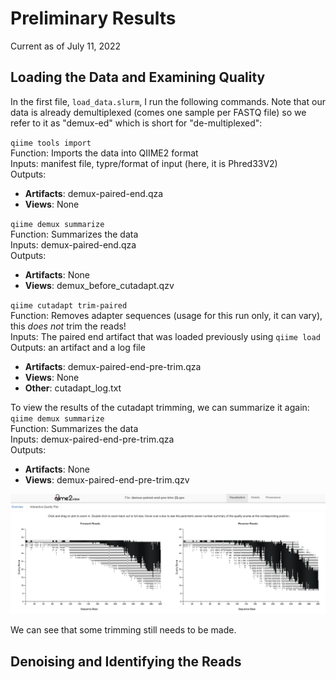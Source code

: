 # Preliminary Results
Current as of July 11, 2022

## Loading the Data and Examining Quality
In the first file, `load_data.slurm`, I run the following commands. Note that our data is already demultiplexed (comes one sample per FASTQ file) so we refer to it as "demux-ed" which is short for "de-multiplexed":

`qiime tools import`  
Function: Imports the data into QIIME2 format    
Inputs: manifest file, typre/format of input (here, it is Phred33V2)   
Outputs:   
- **Artifacts**: demux-paired-end.qza   
- **Views**: None

`qiime demux summarize`  
Function: Summarizes the data   
Inputs: demux-paired-end.qza  
Outputs: 
- **Artifacts**: None
- **Views**: demux_before_cutadapt.qzv

`qiime cutadapt trim-paired`  
Function: Removes adapter sequences (usage for this run only, it can vary), this *does not* trim the reads!      
Inputs: The paired end artifact that was loaded previously using `qiime load`   
Outputs: an artifact and a log file 
- **Artifacts**: demux-paired-end-pre-trim.qza   
- **Views**: None
- **Other**: cutadapt_log.txt   

To view the results of the cutadapt trimming, we can summarize it again:    
`qiime demux summarize`  
Function: Summarizes the data   
Inputs: demux-paired-end-pre-trim.qza  
Outputs: 
- **Artifacts**: None
- **Views**: demux-paired-end-pre-trim.qzv

![demux-paired-end-pre-trim.qzv](https://github.com/christopherdangelo/DIG-CLL/blob/main/results/demux-paired-end-pre-trim.png)

We can see that some trimming still needs to be made.

## Denoising and Identifying the Reads
